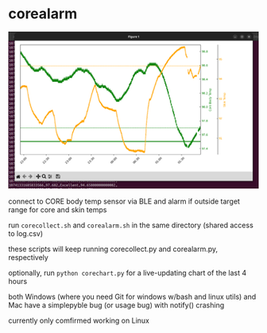 # corealarm

![Sample Chart](sample_chart.png "Sample Chart")

connect to CORE body temp sensor via BLE and alarm if outside target range for core and skin temps

run `corecollect.sh` and `corealarm.sh` in the same directory (shared access to log.csv)

these scripts will keep running corecollect.py and corealarm.py, respectively

optionally, run `python corechart.py` for a live-updating chart of the last 4 hours

both Windows (where you need Git for windows w/bash and linux utils) and Mac have a simplepyble bug (or usage bug) with notify() crashing

currently only comfirmed working on Linux
